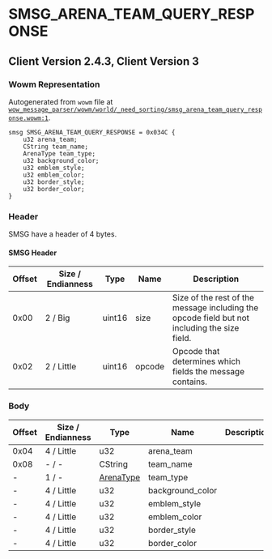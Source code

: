 # SMSG_ARENA_TEAM_QUERY_RESPONSE

## Client Version 2.4.3, Client Version 3

### Wowm Representation

Autogenerated from `wowm` file at [`wow_message_parser/wowm/world/_need_sorting/smsg_arena_team_query_response.wowm:1`](https://github.com/gtker/wow_messages/tree/main/wow_message_parser/wowm/world/_need_sorting/smsg_arena_team_query_response.wowm#L1).
```rust,ignore
smsg SMSG_ARENA_TEAM_QUERY_RESPONSE = 0x034C {
    u32 arena_team;
    CString team_name;
    ArenaType team_type;
    u32 background_color;
    u32 emblem_style;
    u32 emblem_color;
    u32 border_style;
    u32 border_color;
}
```
### Header

SMSG have a header of 4 bytes.

#### SMSG Header

| Offset | Size / Endianness | Type   | Name   | Description |
| ------ | ----------------- | ------ | ------ | ----------- |
| 0x00   | 2 / Big           | uint16 | size   | Size of the rest of the message including the opcode field but not including the size field.|
| 0x02   | 2 / Little        | uint16 | opcode | Opcode that determines which fields the message contains.|

### Body

| Offset | Size / Endianness | Type | Name | Description | Comment |
| ------ | ----------------- | ---- | ---- | ----------- | ------- |
| 0x04 | 4 / Little | u32 | arena_team |  |  |
| 0x08 | - / - | CString | team_name |  |  |
| - | 1 / - | [ArenaType](arenatype.md) | team_type |  |  |
| - | 4 / Little | u32 | background_color |  |  |
| - | 4 / Little | u32 | emblem_style |  |  |
| - | 4 / Little | u32 | emblem_color |  |  |
| - | 4 / Little | u32 | border_style |  |  |
| - | 4 / Little | u32 | border_color |  |  |

